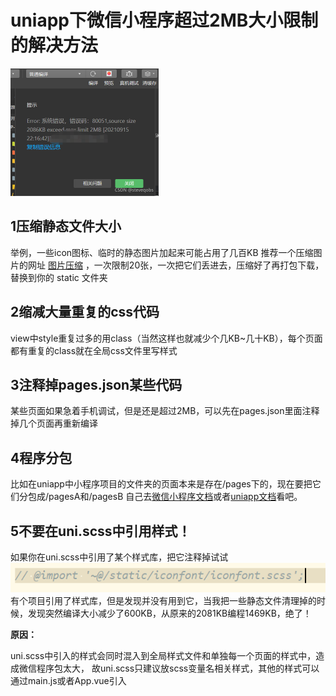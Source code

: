 # uniapp下微信小程序超过2MB大小限制的解决方法

<img src="03.uniapp下微信小程序超过2MB大小限制的解决方法.assets/watermark,type_ZHJvaWRzYW5zZmFsbGJhY2s,shadow_50,text_Q1NETiBAc3RldmVxb2Jz,size_15,color_FFFFFF,t_70,g_se,x_16.png" alt="在这里插入图片描述" style="zoom:50%;" />



## 1压缩静态文件大小

举例，一些icon图标、临时的静态图片加起来可能占用了几百KB
推荐一个压缩图片的网址 [图片压缩](https://tinypng.com/) ，一次限制20张，一次把它们丢进去，压缩好了再打包下载，替换到你的 static 文件夹

## 2缩减大量重复的css代码

view中style重复过多的用class（当然这样也就减少个几KB~几十KB），每个页面都有重复的class就在全局css文件里写样式

## 3注释掉pages.json某些代码

某些页面如果急着手机调试，但是还是超过2MB，可以先在pages.json里面注释掉几个页面再重新编译

## 4程序分包

比如在uniapp中小程序项目的文件夹的页面本来是存在/pages下的，现在要把它们分包成/pagesA和/pagesB
自己去[微信小程序文档](https://developers.weixin.qq.com/miniprogram/dev/framework/subpackages.html)或者[uniapp文档](https://uniapp.dcloud.net.cn/collocation/manifest.html#%E5%85%B3%E4%BA%8E%E5%88%86%E5%8C%85%E4%BC%98%E5%8C%96%E7%9A%84%E8%AF%B4%E6%98%8E)看吧。

## 5不要在uni.scss中引用样式！

如果你在uni.scss中引用了某个样式库，把它注释掉试试
![在这里插入图片描述](03.uniapp下微信小程序超过2MB大小限制的解决方法.assets/0f07276d7a5b45118b6fb25f8d2a6752.png)有个项目引用了样式库，但是发现并没有用到它，当我把一些静态文件清理掉的时候，发现突然编译大小减少了600KB，从原来的2081KB编程1469KB，绝了！

**原因：**

uni.scss中引入的样式会同时混入到全局样式文件和单独每一个页面的样式中，造成微信程序包太大，
故uni.scss只建议放scss变量名相关样式，其他的样式可以通过main.js或者App.vue引入
